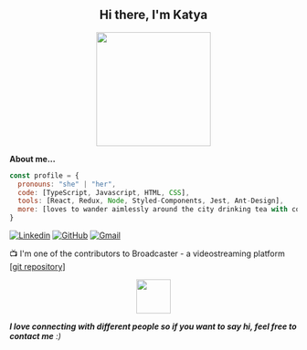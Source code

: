 <h2 align="center">Hi there, I'm Katya</a></h2>
<p align="center"><img src="https://64.media.tumblr.com/3de718aae493a08d4ce37544248aa7d9/0cc3599b3ded92c1-eb/s400x600/ee7989661825786fd47ec242bbf8afb57df024da.gif" height="200"/></p>

**About me...**
```javascript
const profile = {
  pronouns: "she" | "her",
  code: [TypeScript, Javascript, HTML, CSS],
  tools: [React, Redux, Node, Styled-Components, Jest, Ant-Design],
  more: [loves to wander aimlessly around the city drinking tea with cognac from a thermos in the newly opened cool yards and gateways]
}
```

[![Linkedin](https://img.shields.io/badge/LinkedIn-blue)](https://www.linkedin.com/in/ekaterina-gnedenko/)
[![GitHub](https://img.shields.io/badge/GitHub-lightgrey)](https://github.com/kaechyou/)
[![Gmail](https://img.shields.io/badge/gmail-orange)](mailto:ekaterina.gnedenko@gmail.com)


📺  I'm one of the contributors to Broadcaster - a videostreaming platform <a href="https://github.com/kaechyou/broadcaster" target="_blank">[git repository]</a>

<p align="center"><img src="https://media4.giphy.com/media/ZO7JG72fMpXgrN2uCI/giphy.gif?cid=790b7611de2228da7b1a2eefe4655cf94bd5cf1d764f976f&rid=giphy.gif" width="60"></p>
<em><b>I love connecting with different people so if you want to say hi, feel free to contact me</b> :)</em>

